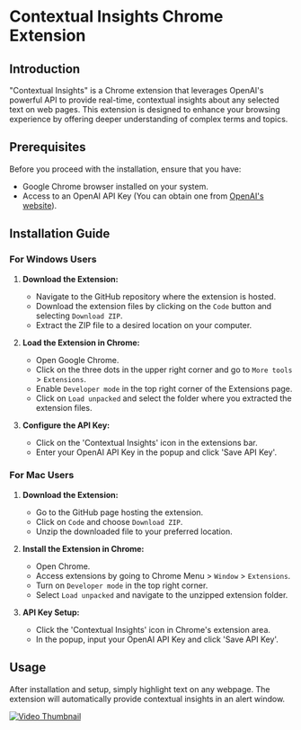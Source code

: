 # Contextual Insights Chrome Extension

## Introduction
"Contextual Insights" is a Chrome extension that leverages OpenAI's powerful API to provide real-time, contextual insights about any selected text on web pages. This extension is designed to enhance your browsing experience by offering deeper understanding of complex terms and topics.

## Prerequisites
Before you proceed with the installation, ensure that you have:
- Google Chrome browser installed on your system.
- Access to an OpenAI API Key (You can obtain one from [OpenAI's website](https://openai.com/)).

## Installation Guide

### For Windows Users
1. **Download the Extension:**
   - Navigate to the GitHub repository where the extension is hosted.
   - Download the extension files by clicking on the `Code` button and selecting `Download ZIP`.
   - Extract the ZIP file to a desired location on your computer.

2. **Load the Extension in Chrome:**
   - Open Google Chrome.
   - Click on the three dots in the upper right corner and go to `More tools` > `Extensions`.
   - Enable `Developer mode` in the top right corner of the Extensions page.
   - Click on `Load unpacked` and select the folder where you extracted the extension files.

3. **Configure the API Key:**
   - Click on the 'Contextual Insights' icon in the extensions bar.
   - Enter your OpenAI API Key in the popup and click 'Save API Key'.

### For Mac Users
1. **Download the Extension:**
   - Go to the GitHub page hosting the extension.
   - Click on `Code` and choose `Download ZIP`.
   - Unzip the downloaded file to your preferred location.

2. **Install the Extension in Chrome:**
   - Open Chrome.
   - Access extensions by going to Chrome Menu > `Window` > `Extensions`.
   - Turn on `Developer mode` in the top right corner.
   - Select `Load unpacked` and navigate to the unzipped extension folder.

3. **API Key Setup:**
   - Click the 'Contextual Insights' icon in Chrome's extension area.
   - In the popup, input your OpenAI API Key and click 'Save API Key'.

## Usage
After installation and setup, simply highlight text on any webpage. The extension will automatically provide contextual insights in an alert window.

[![Video Thumbnail](https://img.youtube.com/vi/GXyi72xYB2Y/maxresdefault.jpg)](https://www.youtube.com/watch?v=GXyi72xYB2Y)

